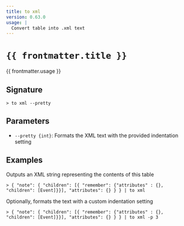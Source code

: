 ```yaml
---
title: to xml
version: 0.63.0
usage: |
  Convert table into .xml text
---
```


<script>
  import { usePageFrontmatter } from '@vuepress/client';
  export default { computed: { frontmatter() { return usePageFrontmatter().value; } } }
</script>

# <code>{{ frontmatter.title }}</code>

<div style='white-space: pre-wrap;'>{{ frontmatter.usage }}</div>

## Signature

```> to xml --pretty```

## Parameters

 -  `--pretty {int}`: Formats the XML text with the provided indentation setting

## Examples

Outputs an XML string representing the contents of this table
```shell
> { "note": { "children": [{ "remember": {"attributes" : {}, "children": [Event]}}], "attributes": {} } } | to xml
```

Optionally, formats the text with a custom indentation setting
```shell
> { "note": { "children": [{ "remember": {"attributes" : {}, "children": [Event]}}], "attributes": {} } } | to xml -p 3
```
